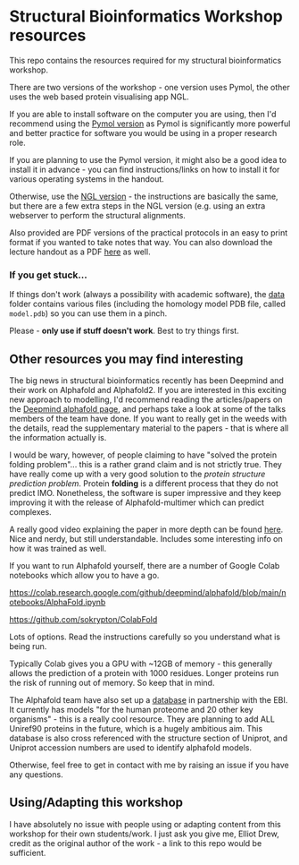 # Structural Bioinformatics Workshop resources

This repo contains the resources required for my structural bioinformatics workshop.

There are two versions of the workshop - one version uses Pymol, the other uses the web based protein visualising app NGL.

If you are able to install software on the computer you are using, then I'd recommend using the [Pymol version](./workshop_pymol.md) as Pymol is significantly more powerful and better practice for software you would be using in a proper research role.

If you are planning to use the Pymol version, it might also be a good idea to install it in advance - you can find instructions/links on how to install it for various operating systems in the handout.

Otherwise, use the [NGL version](./workshop_ngl.md) - the instructions are basically the same, but there are a few extra steps in the NGL version (e.g. using an extra webserver to perform the structural alignments.

Also provided are PDF versions of the practical protocols in an easy to print format if you wanted to take notes that way. You can also download the lecture handout as a PDF [here](./Structural_Bioinformatics_Cranfield_2021.pdf) as well.

### If you get stuck...

If things don't work (always a possibility with academic software), the [data](./data) folder contains various files (including the homology model PDB file, called `model.pdb`) so you can use them in a pinch. 

Please - **only use if stuff doesn't work**. Best to try things first.

## Other resources you may find interesting

The big news in structural bioinformatics recently has been Deepmind and their work on Alphafold and Alphafold2. If you are interested in this exciting new approach to modelling, I'd recommend reading the articles/papers on the [Deepmind alphafold page](https://deepmind.com/research/case-studies/alphafold), and perhaps take a look at some of the talks members of the team have done. If you want to really get in the weeds with the details, read the supplementary material to the papers - that is where all the information actually is.

I would be wary, however, of people claiming to have "solved the protein folding problem"... this is a rather grand claim and is not strictly true. They have really come up with a very good solution to the *protein structure prediction problem*. Protein **folding** is a different process that they do not predict IMO. Nonetheless, the software is super impressive and they keep improving it with the release of Alphafold-multimer which can predict complexes.

A really good video explaining the paper in more depth can be found [here](https://www.youtube.com/watch?v=nGVFbPKrRWQ&t=892s). Nice and nerdy, but still understandable. Includes some interesting info on how it was trained as well.

If you want to run Alphafold yourself, there are a number of Google Colab notebooks which allow you to have a go. 

https://colab.research.google.com/github/deepmind/alphafold/blob/main/notebooks/AlphaFold.ipynb

https://github.com/sokrypton/ColabFold

Lots of options. Read the instructions carefully so you understand what is being run.

Typically Colab gives you a GPU with ~12GB of memory - this generally allows the prediction of a protein with 1000 residues. Longer proteins run the risk of running out of memory. So keep that in mind.

The Alphafold team have also set up a [database](https://alphafold.ebi.ac.uk/) in partnership with the EBI. It currently has models "for the human proteome and 20 other key organisms" - this is a really cool resource. They are planning to add ALL Uniref90 proteins in the future, which is a hugely ambitious aim. This database is also cross referenced with the structure section of Uniprot, and Uniprot accession numbers are used to identify alphafold models.

Otherwise, feel free to get in contact with me by raising an issue if you have any questions.

## Using/Adapting this workshop

I have absolutely no issue with people using or adapting content from this workshop for their own students/work. I just ask you give me, Elliot Drew, credit as the original author of the work - a link to this repo would be sufficient.
